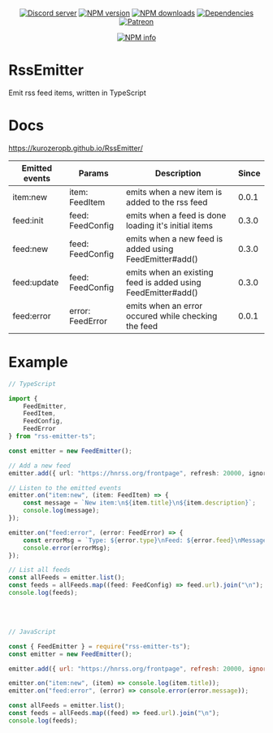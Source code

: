 <div align="center">
  <br />
  <p>
    <a href="https://discord.gg/p895czC"><img src="https://discordapp.com/api/guilds/240059867744698368/embed.png" alt="Discord server" /></a>
    <a href="https://www.npmjs.com/package/rss-emitter-ts"><img src="https://img.shields.io/npm/v/rss-emitter-ts.svg?maxAge=3600" alt="NPM version" /></a>
    <a href="https://www.npmjs.com/package/rss-emitter-ts"><img src="https://img.shields.io/npm/dt/rss-emitter-ts.svg?maxAge=3600" alt="NPM downloads" /></a>
    <a href="https://david-dm.org/KurozeroPB/rssemitter"><img src="https://img.shields.io/david/kurozeropb/rssemitter.svg?maxAge=3600" alt="Dependencies" /></a>
    <a href="https://www.patreon.com/Kurozero"><img src="https://img.shields.io/badge/donate-patreon-F96854.svg" alt="Patreon" /></a>
  </p>
  <p>
    <a href="https://nodei.co/npm/rss-emitter-ts/"><img src="https://nodei.co/npm/rss-emitter-ts.png?downloads=true&stars=true" alt="NPM info" /></a>
  </p>
</div>

# RssEmitter
Emit rss feed items, written in TypeScript

# Docs
https://kurozeropb.github.io/RssEmitter/

| Emitted events | Params            | Description                                                  | Since |
|----------------|-------------------|--------------------------------------------------------------|-------|
| item:new       | item:  FeedItem   | emits when a new item is added to the rss feed               | 0.0.1 |
| feed:init      | feed:  FeedConfig | emits when a feed is done loading it's initial items         | 0.3.0 |
| feed:new       | feed:  FeedConfig | emits when a new feed is added using FeedEmitter#add()       | 0.3.0 |
| feed:update    | feed:  FeedConfig | emits when an existing feed is added using FeedEmitter#add() | 0.3.0 |
| feed:error     | error: FeedError  | emits when an error occured while checking the feed          | 0.0.1 |

# Example
```ts
// TypeScript

import {
    FeedEmitter,
    FeedItem,
    FeedConfig,
    FeedError
} from "rss-emitter-ts";

const emitter = new FeedEmitter();

// Add a new feed
emitter.add({ url: "https://hnrss.org/frontpage", refresh: 20000, ignoreFirst: true });

// Listen to the emitted events
emitter.on("item:new", (item: FeedItem) => {
    const message = `New item:\n${item.title}\n${item.description}`;
    console.log(message);
});

emitter.on("feed:error", (error: FeedError) => {
    const errorMsg = `Type: ${error.type}\nFeed: ${error.feed}\nMessage: ${error.message}`;
    console.error(errorMsg);
});

// List all feeds
const allFeeds = emitter.list();
const feeds = allFeeds.map((feed: FeedConfig) => feed.url).join("\n");
console.log(feeds);
```

<br/><br/>

```js
// JavaScript

const { FeedEmitter } = require("rss-emitter-ts");
const emitter = new FeedEmitter();

emitter.add({ url: "https://hnrss.org/frontpage", refresh: 20000, ignoreFirst: true });

emitter.on("item:new", (item) => console.log(item.title));
emitter.on("feed:error", (error) => console.error(error.message));

const allFeeds = emitter.list();
const feeds = allFeeds.map((feed) => feed.url).join("\n");
console.log(feeds);
```
